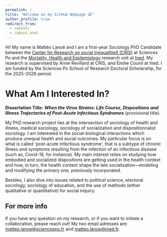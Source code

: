 ```yaml
---
permalink: /
title: "Welcome on my GitHub Webpage 😄"
author_profile: true
redirect_from: 
  - /about/
  - /about.html
---
```


Hi! My name is Mattéo Lanoë and I am a first-year Sociology PhD Candidate between the [Center for Research on social InequalitieS (CRIS)](https://www.sciencespo.fr/cris/en/) at Sciences Po and the [Mortality, Health and Epidemiology](https://mse.site.ined.fr/en/) research unit at [Ined](https://www.ined.fr). My research is supervised by Anne Revillard at CRIS, and Émilie Counil at Ined. I am funded by the Sciences Po School of Research Doctoral Scholarship, for the 2025-2028 period. 

What Am I Interested In? 
======

**Dissertation Title:** 
_**When the Virus Strains: Life Course, Dispositions and Illness Trajectories of Post-Acute Infectious Syndromes**_ (provisional title). 

My PhD research project lies at the intersection of sociology of health and illness, medical sociology, sociology of socialization and dispositionnalist sociology. I am interested in the social-biological interactions which produce unequal health and social outcomes. My particular focus is on what is called 'post-acute infectious syndrome', that is a subtype of chronic illness and symptoms resulting from the infection of an infectious disease (such as, Covid-19, for instance). My main interest relies on studying how embodied and socialized dispositions are getting used in the health context and how, in turn, the health context shape the late socialization—modeling and modifying the primary one, previously incorporated. 

Besides, I also dive into issues related to political science, electoral sociology, sociology of education, and the use of methods (either qualitative or quantitative) for social inquiry.

For more info
------
If you have any question on my research, or if you want to initiate a collaboration, please reach out! My two email adresses are: [matteo.lanoe@sciencespo.fr](matteo.lanoe@sciencespo.fr) and [matteo.lanoe@ined.fr](matteo.lanoe@ined.fr).
